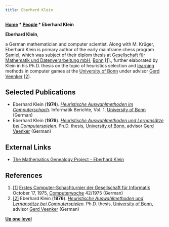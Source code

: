 ```yaml
---
title: Eberhard Klein
---
```

**[Home](Home "Home") * [People](People "People") * Eberhard Klein**

**Eberhard Klein**,

a German mathematician and computer scientist. Along with M. Krüger, Eberhard Klein is primary author of the early mainframe chess program [Samiel](Samiel "Samiel"),
which was subject of their diplom thesis at [Gesellschaft für Mathematik und Datenverarbeitung mbH](https://de.wikipedia.org/wiki/GMD-Forschungszentrum_Informationstechnik), [Bonn](https://en.wikipedia.org/wiki/Bonn) <a id="cite-note-1" href="#cite-ref-1">[1]</a>.,
further elaborated by Klein in his Ph.D. thesis on the topic of heuristics selection and [learning](Learning "Learning") methods in computer games at the [University of Bonn](https://en.wikipedia.org/wiki/University_of_Bonn) under advisor [Gerd Veenker](Gerd_Veenker "Gerd Veenker") <a id="cite-note-2" href="#cite-ref-2">[2]</a>.

## Selected Publications

- Eberhard Klein (**1974**). *[Heuristische Auswahlmethoden im Computerschach](https://www.tib.eu/en/search/id/TIBKAT%3A220813817/Heuristische-Auswahlmethoden-im-Computerschach/)*. Informatik Berichte, Vol. 1, [University of Bonn](https://en.wikipedia.org/wiki/University_of_Bonn) (German)
- Eberhard Klein (**1976**). *[Heuristische Auswahlmethoden und Lernansätze bei Computerspielen](https://www.tib.eu/en/search/id/tema-archive%3ATEMAE77110357131/Heuristische-Auswahlmethoden-und-Lernansaetze-bei/)*. Ph.D. thesis, [University of Bonn](https://en.wikipedia.org/wiki/University_of_Bonn), advisor [Gerd Veenker](Gerd_Veenker "Gerd Veenker") (German)

## External Links

- [The Mathematics Genealogy Project - Eberhard Klein](https://genealogy.math.ndsu.nodak.edu/id.php?id=21791)

## References

1. <a id="cite-ref-1" href="#cite-note-1">[1]</a> [Erstes Computer-Schachturnier der Gesellschaft für Informatik](https://www.computerwoche.de/a/computer-logik-im-koeniglichen-spiel,1205123) October 17, 1975, [Computerwoche](Computerworld#Woche "Computerworld") 42/1975 (German)
1. <a id="cite-ref-2" href="#cite-note-2">[2]</a> Eberhard Klein (**1976**). *[Heuristische Auswahlmethoden und Lernansätze bei Computerspielen](https://www.tib.eu/en/search/id/tema-archive%3ATEMAE77110357131/Heuristische-Auswahlmethoden-und-Lernansaetze-bei/)*. Ph.D. thesis, [University of Bonn](https://en.wikipedia.org/wiki/University_of_Bonn), advisor [Gerd Veenker](Gerd_Veenker "Gerd Veenker") (German)

**[Up one level](People "People")**

